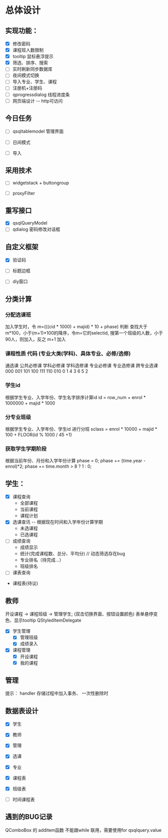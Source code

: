 # 总体设计


## 实现功能：
* [x] 修改密码
* [x] 课程班人数限制
* [x] tooltip  鼠标悬浮提示
* [x] 筛选、排序、搜索
* [ ] 实时刷新同步数据库
* [ ] 夜间模式切换
* [ ] 导入专业、学生、课程
* [ ] 注册机+注册码
* [ ] qprogressdialog 线程进度条
* [ ] 网页端设计  -- http可访问

## 今日任务
* [ ] qsqltablemodel  管理界面
* [ ] 日间模式
* [ ] 导入



## 采用技术
* [ ] widgetstack + buttongroup
* [ ] proxyFilter


## 重写接口
* [x] qsqlQueryModel
* [ ] qdialog 密码修改对话框

## 自定义框架
* [x] 验证码
* [ ] 标题边框
* [ ] diy窗口


## 分类计算

### 分配选课班
 加入学生时，令 m=(((cid * 1000) + majid) * 10 + phase) 判断 查找大于m\*100，小于(m+1)\*100的降序，令m=它的selectid, 搜第一个班级的人数，小于90人，则加入，反之 m+1 加入 

### 课程性质 代码   (专业大类(学科)、具体专业、必修/选修)
通选课  公共必修课    学科必修课       学科选修课    专业必修课    专业选修课    跨专业选课
000         001               101                    100              111               110             010
0               1                   4                       3                  6                  5                   2

### 学生id
根据学生专业、入学年份、学生名字排序计算id
id = row_num + enrol * 1000000 + majid * 1000

### 分专业班级
根据学生专业、入学年份、学生id 进行分班
sclass = enrol * 10000 + majid * 100 + FLOOR(id % 1000 /  45 +1)


### 获取学生学期阶段
根据当前年份、月份和入学年份计算
phase = 0;
phase += (time.year - enrol)*2;
phase += time.month > 8 ? 1 : 0;




## 学生：
* [x] 课程查询
    * 全部课程
    * 当前课程
    * 课程计划
* [x] 选课查讯 -- 根据现在时间和入学年份计算学期
    * 未选课程
    * 已选课程
* [ ] 成绩查询
    * 成绩显示
    * 统计(完成课程数、总分、平均分)   // 动态筛选存在bug
    * 专业排名（待完成...）
    * 班级排名
* [ ] 课表查询
* 课程表(待议)




## 教师
开设课程 -> 课程班级 -> 管理学生;   (双击切换界面、按钮设置颜色) 
表单悬停变色、显示tooltip QStyledItemDelegate


* [x] 学生管理
    * [x] 管理班级
    * [x] 成绩录入
* [x] 课程管理
    * [x] 开设课程
    * [x] 我的课程

## 管理
提示： handler 存储过程中加入事务、 一次性删除时


## 数据表设计
* [x] 学生
* [x] 教师
* [x] 管理
* [x] 选课
* [x] 专业
* [x] 课程表
* [x] 班级表
* [ ] 时间课程表







## 遇到的BUG记录
QComboBox 的 additem函数 不能跟while 联用，需要使用for  qsqlquery.value